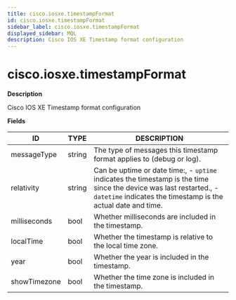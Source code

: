```yaml
---
title: cisco.iosxe.timestampFormat
id: cisco.iosxe.timestampFormat
sidebar_label: cisco.iosxe.timestampFormat
displayed_sidebar: MQL
description: Cisco IOS XE Timestamp format configuration
---
```


# cisco.iosxe.timestampFormat

**Description**

Cisco IOS XE Timestamp format configuration

**Fields**

| ID           | TYPE   | DESCRIPTION                                                                                                                                                                         |
| ------------ | ------ | ----------------------------------------------------------------------------------------------------------------------------------------------------------------------------------- |
| messageType  | string | The type of messages this timestamp format applies to (debug or log).                                                                                                               |
| relativity   | string | Can be uptime or date time:, - `uptime` indicates the timestamp is the time since the device was last restarted., - `datetime` indicates the timestamp is the actual date and time. |
| milliseconds | bool   | Whether milliseconds are included in the timestamp.                                                                                                                                 |
| localTime    | bool   | Whether the timestamp is relative to the local time zone.                                                                                                                           |
| year         | bool   | Whether the year is included in the timestamp.                                                                                                                                      |
| showTimezone | bool   | Whether the time zone is included in the timestamp.                                                                                                                                 |
